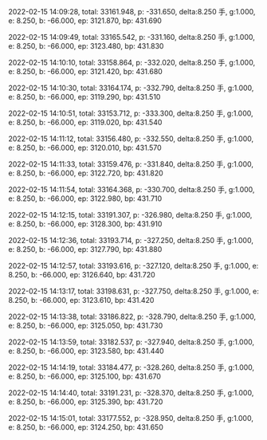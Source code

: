 2022-02-15 14:09:28, total: 33161.948, p: -331.650, delta:8.250 手, g:1.000, e: 8.250, b: -66.000, ep: 3121.870, bp: 431.690

2022-02-15 14:09:49, total: 33165.542, p: -331.160, delta:8.250 手, g:1.000, e: 8.250, b: -66.000, ep: 3123.480, bp: 431.830

2022-02-15 14:10:10, total: 33158.864, p: -332.020, delta:8.250 手, g:1.000, e: 8.250, b: -66.000, ep: 3121.420, bp: 431.680

2022-02-15 14:10:30, total: 33164.174, p: -332.790, delta:8.250 手, g:1.000, e: 8.250, b: -66.000, ep: 3119.290, bp: 431.510

2022-02-15 14:10:51, total: 33153.712, p: -333.300, delta:8.250 手, g:1.000, e: 8.250, b: -66.000, ep: 3119.020, bp: 431.540

2022-02-15 14:11:12, total: 33156.480, p: -332.550, delta:8.250 手, g:1.000, e: 8.250, b: -66.000, ep: 3120.010, bp: 431.570

2022-02-15 14:11:33, total: 33159.476, p: -331.840, delta:8.250 手, g:1.000, e: 8.250, b: -66.000, ep: 3122.720, bp: 431.820

2022-02-15 14:11:54, total: 33164.368, p: -330.700, delta:8.250 手, g:1.000, e: 8.250, b: -66.000, ep: 3122.980, bp: 431.710

2022-02-15 14:12:15, total: 33191.307, p: -326.980, delta:8.250 手, g:1.000, e: 8.250, b: -66.000, ep: 3128.300, bp: 431.910

2022-02-15 14:12:36, total: 33193.714, p: -327.250, delta:8.250 手, g:1.000, e: 8.250, b: -66.000, ep: 3127.790, bp: 431.880

2022-02-15 14:12:57, total: 33193.616, p: -327.120, delta:8.250 手, g:1.000, e: 8.250, b: -66.000, ep: 3126.640, bp: 431.720

2022-02-15 14:13:17, total: 33198.631, p: -327.750, delta:8.250 手, g:1.000, e: 8.250, b: -66.000, ep: 3123.610, bp: 431.420

2022-02-15 14:13:38, total: 33186.822, p: -328.790, delta:8.250 手, g:1.000, e: 8.250, b: -66.000, ep: 3125.050, bp: 431.730

2022-02-15 14:13:59, total: 33182.537, p: -327.940, delta:8.250 手, g:1.000, e: 8.250, b: -66.000, ep: 3123.580, bp: 431.440

2022-02-15 14:14:19, total: 33184.477, p: -328.260, delta:8.250 手, g:1.000, e: 8.250, b: -66.000, ep: 3125.100, bp: 431.670

2022-02-15 14:14:40, total: 33191.231, p: -328.370, delta:8.250 手, g:1.000, e: 8.250, b: -66.000, ep: 3125.390, bp: 431.720

2022-02-15 14:15:01, total: 33177.552, p: -328.950, delta:8.250 手, g:1.000, e: 8.250, b: -66.000, ep: 3124.250, bp: 431.650